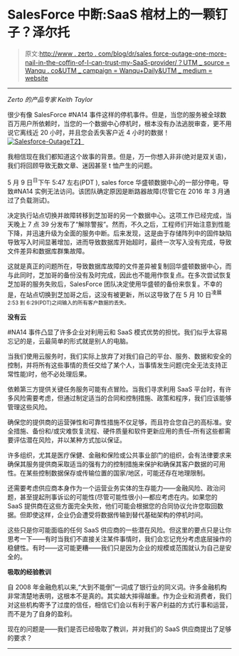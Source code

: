 # SalesForce 中断:SaaS 棺材上的一颗钉子？泽尔托

> 原文:[http://www . zerto . com/blog/dr/sales force-outage-one-more-nail-in-the-coffin-of-I-can-trust-my-SaaS-provider/？UTM _ source = Wanqu . co&UTM _ campaign = Wanqu+Daily&UTM _ medium = website](http://www.zerto.com/blog/dr/salesforce-outage-one-more-nail-in-the-coffin-of-i-can-trust-my-saas-provider/?utm_source=wanqu.co&utm_campaign=Wanqu+Daily&utm_medium=website)

* * *

*Zerto 的产品专家 Keith Taylor*

很少有像 SalesForce #NA14 事件这样的停机事件。但是，当您的服务被全球数百万用户所依赖时，当您的一个数据中心停机时，根本没有办法逃脱审查，更不用说它离线近 20 小时，并且您会丢失客户近 4 小时的数据！[![Salesforce-Outage](../Images/a6750c978aa46dd5bac7f6e0d627f909.png)T2】](https://www.zerto.com/wp-content/uploads/2016/05/Salesforce-Outage.jpg)

我相信现在我们都知道这个故事的背景。但是，万一你想入非非(绝对是双关语)，我们将回顾导致无数文章、迷因甚至 t 恤产生的问题。

5 月 9 日<sup>日</sup>下午 5:47 左右(PDT ), sales force 华盛顿数据中心的一部分停电，导致#NA14 实例无法访问。该团队确定原因是断路器故障(尽管它在 2016 年 3 月通过了负载测试)。

决定执行站点切换并故障转移到芝加哥的另一个数据中心。这项工作已经完成，当天晚上 7 点 39 分发布了“解除警报”。然而，不久之后，工程师们开始注意到性能下降，并迅速升级为全面的服务中断。后来发现，这是由于存储阵列中的固件缺陷导致写入时间显著增加，进而导致数据库开始超时，最终一次写入没有完成，导致文件差异和数据库群集故障。

这就是真正的问题所在，导致数据库故障的文件差异被复制回华盛顿数据中心，而与此同时，芝加哥的备份没有及时完成，因此也不能用作恢复点。在多次尝试恢复芝加哥的服务失败后，SalesForce 团队决定使用华盛顿的备份来恢复。不幸的是，在站点切换到芝加哥之后，这没有被更新，所以这导致了在 5 月 10 日<sup>凌晨 2:53 到 6:29(PDT)之间输入的所有客户数据的丢失。</sup>

**没有云**

#NA14 事件凸显了许多企业对利用云和 SaaS 模式优势的担忧。我们似乎太容易忘记的是，云最简单的形式就是别人的电脑。

当我们使用云服务时，我们实际上放弃了对我们自己的平台、服务、数据和安全的控制，并将所有这些事情的责任交给了某个人，当事情发生问题(完全无法支持正常性能)时，他不必处理后果。

依赖第三方提供关键任务服务可能有点冒险。当我们寻求利用 SaaS 平台时，有许多风险需要考虑，但通过制定适当的合同和控制措施、政策和程序，我们应该能够管理这些风险。

确保您的提供商的运营弹性和可靠性措施不仅足够，而且符合您自己的高标准。安全措施、备份和/或灾难恢复流程、硬件质量和软件更新应用的责任–所有这些都需要评估潜在风险，并以某种方式加以保证。

许多组织，尤其是医疗保健、金融和保险或公共事业部门的组织，会有法律要求来确保其服务提供商采取适当的强有力的控制措施来保护和确保其客户数据的可用性。在某些控制数据保存或传输位置的国家/地区，可能还存在地理限制。

还需要考虑供应商本身作为一个运营业务实体的生存能力——金融风险、政治问题，甚至提起刑事诉讼的可能性(尽管可能性很小)—都应考虑在内。如果您的 SaaS 提供商在这些方面完全失败，他们可能会根据您的合同协议允许您取回数据。但即使这样，企业仍会遭受将数据传输到替代基础架构的停机时间。

这些只是你可能面临的任何 SaaS 供应商的一些潜在风险。但这里的要点只是让你思考一下——有时当我们不直接关注某件事情时，我们会忘记充分考虑底层操作的稳健性。有时——这可能更糟——我们只是因为企业的规模或范围就认为自己是安全的。

**吸取的经验教训**

自 2008 年金融危机以来,“大到不能倒”一词成了银行业的同义词。许多金融机构非常清楚地表明，这根本不是真的。其实越大摔得越重。作为企业和消费者，我们对这些机构寄予了过度的信任，相信它们会以有利于客户利益的方式行事和运营，而不是为了自身的盈利。

现在的问题是——我们是否已经吸取了教训，并对我们的 SaaS 供应商提出了足够的要求？

* * *